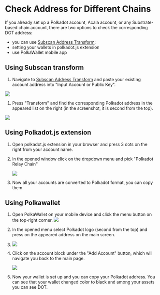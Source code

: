 # Check Address for Different Chains

If you already set up a Polkadot account, Acala account, or any Substrate-based chain account, there are two options to check the corresponding DOT address:

* you can use [Subscan Address Transform](https://acala-testnet.subscan.io/tools/ss58\_transform);
* setting your wallets in polkadot.js extension&#x20;
* use PolkaWallet mobile app

## Using Subscan transform

1. Navigate to [Subscan Address Transform](https://acala-testnet.subscan.io/tools/ss58\_transform) and paste your existing account address into "Input Account or Public Key".

![](https://i.imgur.com/v7damrj.png)

1. Press "Transform" and find the corresponding Polkadot address in the appeared list on the right (in the screenshot, it is second from the top).

![](https://i.imgur.com/bv0T6dD.png)

## Using Polkadot.js extension

1. Open polkadot.js extension in your browser and press 3 dots on the right from your account name.
2.  In the opened window click on the dropdown menu and pick "Polkadot Relay Chain"

    ![](https://i.imgur.com/GxbRxhs.jpg)
3. Now all your accounts are converted to Polkadot format, you can copy them.

## Using Polkawallet

1. Open PolkaWallet on your mobile device and click the menu button on the top-right corner. ![](https://i.imgur.com/JwPrsVe.jpg%20=250x)
2. In the opened menu select Polkadot logo (second from the top) and press on the appeared address on the main screen.
3. &#x20;![](https://i.imgur.com/YGx8nne.jpg%20=250x)
4.  Click on the account block under the "Add Account" button, which will navigate you back to the main page.

    ![](https://i.imgur.com/JwPrsVe.jpg%20=250x)
5. Now your wallet is set up and you can copy your Polkadot address. You can see that your wallet changed color to black and among your assets you can see DOT.
